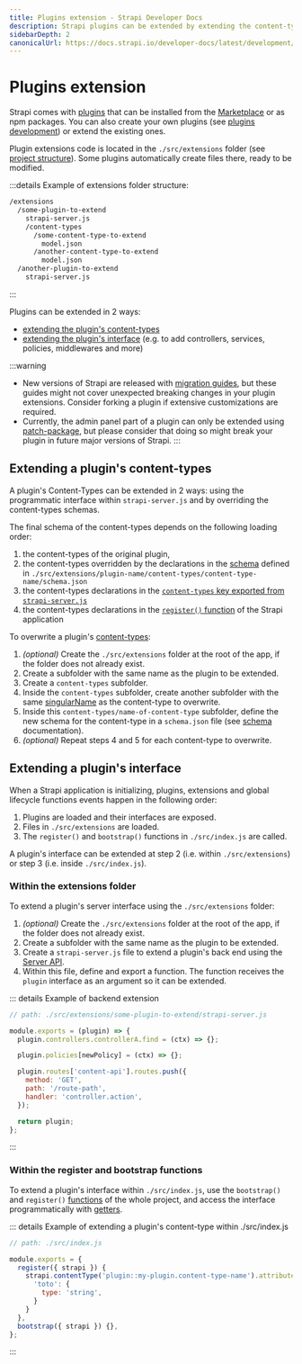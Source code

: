 ```yaml
---
title: Plugins extension - Strapi Developer Docs
description: Strapi plugins can be extended by extending the content-types or the plugin's interface.
sidebarDepth: 2
canonicalUrl: https://docs.strapi.io/developer-docs/latest/development/plugins-extension.html
---
```


# Plugins extension

Strapi comes with [plugins](/developer-docs/latest/plugins/plugins-intro.md) that can be installed from the [Marketplace](/user-docs/latest/plugins/installing-plugins-via-marketplace.md#installing-marketplace-plugins-and-providers) or as npm packages. You can also create your own plugins (see [plugins development](/developer-docs/latest/development/plugins-development.md)) or extend the existing ones.

Plugin extensions code is located in the `./src/extensions` folder (see [project structure](/developer-docs/latest/setup-deployment-guides/file-structure.md)). Some plugins automatically create files there, ready to be modified.

:::details Example of extensions folder structure:

```bash
/extensions
  /some-plugin-to-extend
    strapi-server.js
    /content-types
      /some-content-type-to-extend
        model.json
      /another-content-type-to-extend
        model.json
  /another-plugin-to-extend
    strapi-server.js
```

:::

Plugins can be extended in 2 ways:

- [extending the plugin's content-types](#extending-a-plugin-s-content-types)
- [extending the plugin's interface](#extending-a-plugin-s-interface) (e.g. to add controllers, services, policies, middlewares and more)

:::warning
* New versions of Strapi are released with [migration guides](/developer-docs/latest/update-migration-guides/migration-guides.md), but these guides might not cover unexpected breaking changes in your plugin extensions. Consider forking a plugin if extensive customizations are required. 
* Currently, the admin panel part of a plugin can only be extended using [patch-package](https://www.npmjs.com/package/patch-package), but please consider that doing so might break your plugin in future major versions of Strapi.
:::

## Extending a plugin's content-types

A plugin's Content-Types can be extended in 2 ways: using the programmatic interface within `strapi-server.js` and by overriding the content-types schemas.

The final schema of the content-types depends on the following loading order:

1. the content-types of the original plugin,
2. the content-types overridden by the declarations in the [schema](/developer-docs/latest/development/backend-customization/models.md#model-schema) defined in `./src/extensions/plugin-name/content-types/content-type-name/schema.json`
3. the content-types declarations in the [`content-types` key exported from `strapi-server.js`](/developer-docs/latest/developer-resources/plugin-api-reference/server.md#content-types)
4. the content-types declarations in the [`register()` function](/developer-docs/latest/setup-deployment-guides/configurations/optional/functions.md#register) of the Strapi application

To overwrite a plugin's [content-types](/developer-docs/latest/development/backend-customization/models.md):

1. _(optional)_ Create the `./src/extensions` folder at the root of the app, if the folder does not already exist.
2. Create a subfolder with the same name as the plugin to be extended.
3. Create a `content-types` subfolder.
4. Inside the `content-types` subfolder, create another subfolder with the same [singularName](/developer-docs/latest/development/backend-customization/models.md#model-information) as the content-type to overwrite.
5. Inside this `content-types/name-of-content-type` subfolder, define the new schema for the content-type in a `schema.json` file (see [schema](/developer-docs/latest/development/backend-customization/models.md#model-schema) documentation).
6. _(optional)_ Repeat steps 4 and 5 for each content-type to overwrite.

## Extending a plugin's interface

When a Strapi application is initializing, plugins, extensions and global lifecycle functions events happen in the following order:

1. Plugins are loaded and their interfaces are exposed.
2. Files in `./src/extensions` are loaded.
3. The `register()` and `bootstrap()` functions in `./src/index.js` are called.

A plugin's interface can be extended at step 2 (i.e. within `./src/extensions`) or step 3 (i.e. inside `./src/index.js`).

### Within the extensions folder

To extend a plugin's server interface using the `./src/extensions` folder:

1. _(optional)_ Create the `./src/extensions` folder at the root of the app, if the folder does not already exist.
2. Create a subfolder with the same name as the plugin to be extended.
3. Create a `strapi-server.js` file to extend a plugin's back end using the [Server API](/developer-docs/latest/developer-resources/plugin-api-reference/server.md).
4. Within this file, define and export a function.  The function receives the `plugin` interface as an argument so it can be extended.

::: details Example of backend extension

```js
// path: ./src/extensions/some-plugin-to-extend/strapi-server.js

module.exports = (plugin) => {
  plugin.controllers.controllerA.find = (ctx) => {};

  plugin.policies[newPolicy] = (ctx) => {};

  plugin.routes['content-api'].routes.push({
    method: 'GET',
    path: '/route-path',
    handler: 'controller.action',
  });

  return plugin;
};
```

:::

### Within the register and bootstrap functions

To extend a plugin's interface within `./src/index.js`, use the `bootstrap()` and `register()` [functions](/developer-docs/latest/setup-deployment-guides/configurations/optional/functions.md) of the whole project, and access the interface programmatically with [getters](/developer-docs/latest/developer-resources/plugin-api-reference/server.md#usage).

::: details Example of extending a plugin's content-type within ./src/index.js

```js
// path: ./src/index.js

module.exports = {
  register({ strapi }) {
    strapi.contentType('plugin::my-plugin.content-type-name').attributes = {
      'toto': {
        type: 'string',
      }
    }
  },
  bootstrap({ strapi }) {},
};
```

:::

